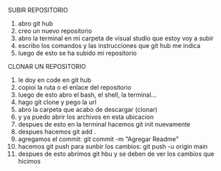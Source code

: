 SUBIR REPOSITORIO
1. abro git hub
2. creo un nuevo repositorio
3. abro la terminal en mi carpeta de visual studio que estoy voy a subir
4. escribo los comandos y las instrucciones que git hub me indica
5. luego de esto se ha subido mi repositorio

CLONAR UN REPOSITORIO
1. le doy en code en git hub
2. copioi la ruta o el enlace del repositorio
3. luego de esto abro el bash, el shell, la terminal...
4. hago git clone y pego la url
5. abro la carpeta que acabo de descargar (clonar)
6. y ya puedo abrir los archivos en esta ubicacion
7. despues de esto en la terminal hacemos git init nuevamente
8. despues hacemos git add .
9. agregamos el commit: git commit -m "Agregar Readme"
10. hacemos git push para sunbir los cambios:  git push -u origin main
11. despues de esto abrimos git hbu y se deben de ver los cambios que hicimos
